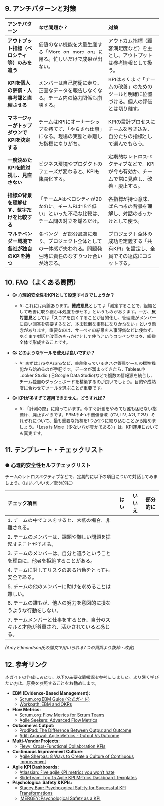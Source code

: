 ## 9. アンチパターンと対策

| アンチパターン | なぜ問題か？ | 対策 |
| :--- | :--- | :--- |
| **アウトプット指標（ベロシティ等）のみを追う** | 価値のない機能を大量生産する「More-on-more-on」に陥る。忙しいだけで成果が出ない。 | アウトカム指標（顧客満足度など）を主とし、アウトプットは参考情報として扱う。 |
| **KPIを個人の評価・人事考課と直結させる** | メンバーは自己防衛に走り、正直なデータを報告しなくなる。チーム内の協力関係も崩壊する。 | KPIはあくまで「チームの改善」のためのツールと明確に位置づける。個人の評価とは切り離す。 |
| **マネージャーがトップダウンでKPIを決定する** | チームはKPIにオーナーシップを持てず、「やらされ仕事」になる。現場の実態と乖離した指標になりがち。 | KPIの設計プロセスにチームを巻き込み、自分たちの指標として選んでもらう。 |
| **一度決めたKPIを絶対視し、見直さない** | ビジネス環境やプロダクトのフェーズが変わると、KPIも陳腐化する。 | 定期的なレトロスペクティブなどで、KPIが今も有効か、チームで常に見直し、改善・廃止する。 |
| **指標の背景を理解せず、数字だけを比較する** | 「チームAはベロシティが20なのに、チームBは15で低い」といった不毛な比較は、チーム間の対立を煽るだけ。 | 各指標が持つ意味、ばらつきの背景を理解し、対話のきっかけとして使う。 |
| **マルチベンダー環境で各社が独自のKPIを持つ** | 各ベンダーが部分最適に走り、プロジェクト全体としての一体感が失われる。問題発生時に責任のなすりつけ合いが始まる。 | プロジェクト全体の成功を定義する「共有KPI」を設定し、全員でその達成にコミットする。 |

## 10. FAQ（よくある質問）

*   **Q: 心理的安全性をKPIとして設定すべきでしょうか？**
    *   A: これには両論あります。**賛成意見**としては「測定することで、組織として改善に取り組む本気度を示せる」というものがあります。一方、**反対意見**としては「スコアを良くすることが目的化し、管理職がメンバーに良い回答を強要するなど、本末転倒な事態になりかねない」という懸念があります。重要なのは、サーベイの結果を人事評価などに使わず、あくまで対話と改善のきっかけとして使うというコンセンサスを、組織全体で形成することです。

*   **Q: どのようなツールを使えば良いですか？**
    *   A: まずはJiraやAsanaなど、普段使っているタスク管理ツールの標準機能から始めるのが手軽です。データが溜まってきたら、TableauやLooker Studio (旧Google Data Studio)などで複数の情報源を統合し、チーム独自のダッシュボードを構築するのが良いでしょう。目的や成熟度に合わせてツールを選ぶことが重要です。

*   **Q: KPIが多すぎて運用できません。どうすれば？**
    *   A: 「計測の罠」に陥っています。今すぐ計測をやめても誰も困らない指標は、廃止すべきです。EBMの4つの価値領域（CV, UV, A2I, T2M）それぞれについて、最も重要な指標を1つか2つに絞り込むことから始めましょう。「Less is More（少ない方が豊かである）」は、KPI運用においても真実です。

## 11. テンプレート・チェックリスト

### ● 心理的安全性セルフチェックリスト

チームのレトロスペクティブなどで、定期的に以下の項目について対話してみましょう。（はい／いいえ／部分的に）

| チェック項目 | はい | いいえ | 部分的に |
| :--- | :-: | :-: | :---: |
| 1. チームの中でミスをすると、大抵の場合、非難される。 | | | |
| 2. チームのメンバーは、課題や難しい問題を提起することができる。 | | | |
| 3. チームのメンバーは、自分と違うということを理由に、他者を拒絶することがある。| | | |
| 4. チームに対してリスクのある行動をとっても安全である。 | | | |
| 5. チームの他のメンバーに助けを求めることは難しい。 | | | |
| 6. チームの誰もが、他人の努力を意図的に損なうような行動をしない。 | | | |
| 7. チームメンバーと仕事をするとき、自分のスキルと才能が尊重され、活かされていると感じる。| | | |
*(Amy Edmondson氏の論文で用いられる7つの質問より抜粋・改変)*

## 12. 参考リンク

本ガイドの作成にあたり、以下の主要な情報源を参考にしました。より深く学びたい方は、原典を参照することをお勧めします。

*   **EBM (Evidence-Based Management):**
    *   [Scrum.org EBM Guide (公式ガイド)](https://www.scrum.org/resources/evidence-based-management-guide)
    *   [Workpath: EBM and OKRs](https://www.workpath.com/magazine/ebm-okrs)
*   **Flow Metrics:**
    *   [Scrum.org: Flow Metrics for Scrum Teams](https://www.scrum.org/resources/flow-metrics-scrum-teams-whitepaper)
    *   [Agile Seekers: Advanced Flow Metrics](https://agileseekers.com/en/flow-metrics-for-advanced-scrum-masters-and-agile-coaches/)
*   **Outcome vs Output:**
    *   [ProdPad: The Difference Between Output and Outcome](https://www.prodpad.com/blog/product-management-output-vs-outcome/)
    *   [Aditi Agarwal: Agile Metrics - Output Vs Outcome](https://authoraditiagarwal.com/agile-metrics-output-vs-outcome-measure-what-matters/)
*   **Multi-Vendor Projects:**
    *   [Flevy: Cross-Functional Collaboration KPIs](https://flevy.com/blog/the-power-of-kpis-in-driving-cross-functional-collaboration/)
*   **Continuous Improvement Culture:**
    *   [Agile Sherpas: 8 Ways to Create a Culture of Continuous Improvement](https://www.agilesherpas.com/blog/8-ways-to-create-a-culture-of-continuous-improvement)
*   **Agile KPI Dashboards:**
    *   [Atlassian: Five agile KPI metrics you won't hate](https://www.atlassian.com/agile/project-management/metrics)
    *   [SlideTeam: Top 15 Agile KPI Metrics Dashboard Templates](https://www.slideteam.net/blog/top-15-agile-kpi-metrics-dashboard-templates-to-ensure-project-success)
*   **Psychological Safety & KPIs:**
    *   [Stacey Barr: Psychological Safety for Successful KPI Transformations](https://www.linkedin.com/pulse/psychological-safety-successful-kpi-transformations-stacey-barr)
    *   [IMERGEY: Psychological Safety as a KPI](https://www.imergey.com/blog/psychological-safety-as-a-kpi-its-impact-on-team-productivity-and-innovation/) 